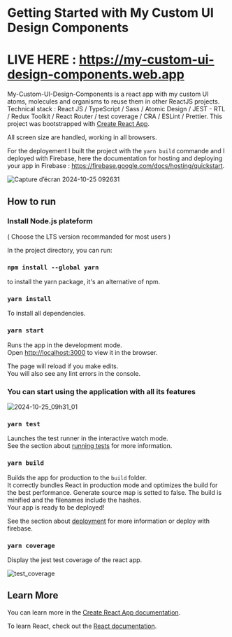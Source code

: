 # Getting Started with My Custom UI Design Components

# LIVE HERE : https://my-custom-ui-design-components.web.app

My-Custom-UI-Design-Components is a react app with my custom UI atoms, molecules and organisms to reuse them in other ReactJS projects.
Technical stack : React JS / TypeScript / Sass / Atomic Design / JEST - RTL / Redux Toolkit / React Router / test coverage / CRA / ESLint / Prettier.
This project was bootstrapped with [Create React App](https://github.com/facebook/create-react-app).

All screen size are handled, working in all browsers.

For the deployement I built the project with the `yarn build` commande and I deployed with Firebase, here the documentation for hosting and deploying your app in Firebase : https://firebase.google.com/docs/hosting/quickstart.

![Capture d’écran 2024-10-25 092631](https://github.com/user-attachments/assets/98e4c9d7-39d2-48d9-878a-5436c5dc16b0)

## How to run

### Install Node.js plateform

( Choose the LTS version recommanded for most users )

In the project directory, you can run:

### `npm install --global yarn`

to install the yarn package, it's an alternative of npm.

### `yarn install`

To install all dependencies.

### `yarn start`

Runs the app in the development mode.\
Open [http://localhost:3000](http://localhost:3000) to view it in the browser.

The page will reload if you make edits.\
You will also see any lint errors in the console.

### You can start using the application with all its features

![2024-10-25_09h31_01](https://github.com/user-attachments/assets/29614eb1-d219-4bf4-aac4-efae45fdf3b1)

### `yarn test`

Launches the test runner in the interactive watch mode.\
See the section about [running tests](https://facebook.github.io/create-react-app/docs/running-tests) for more information.

### `yarn build`

Builds the app for production to the `build` folder.\
It correctly bundles React in production mode and optimizes the build for the best performance.
Generate source map is setted to false.
The build is minified and the filenames include the hashes.\
Your app is ready to be deployed!

See the section about [deployment](https://facebook.github.io/create-react-app/docs/deployment) for more information or deploy with firebase.

### `yarn coverage`

Display the jest test coverage of the react app.

![test_coverage](https://user-images.githubusercontent.com/52780772/185182899-60f60214-7074-49c6-b58f-cf8668229010.PNG)

## Learn More

You can learn more in the [Create React App documentation](https://facebook.github.io/create-react-app/docs/getting-started).

To learn React, check out the [React documentation](https://reactjs.org/).

